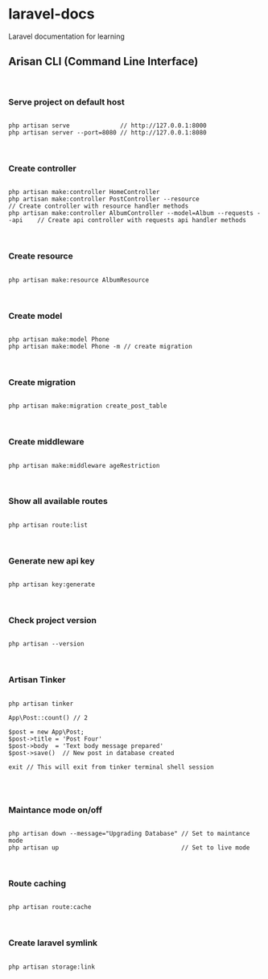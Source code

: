 # laravel-docs
Laravel documentation for learning
  
  
## Arisan CLI (Command Line Interface)  
  
<br>
  
### Serve project on default host  
  
```

php artisan serve              // http://127.0.0.1:8000
php artisan server --port=8080 // http://127.0.0.1:8080

```  

<br>
  
### Create controller  
  
```

php artisan make:controller HomeController
php artisan make:controller PostController --resource                         // Create controller with resource handler methods
php artisan make:controller AlbumController --model=Album --requests --api    // Create api controller with requests api handler methods

```  

<br>

### Create resource 
  
```

php artisan make:resource AlbumResource

```

<br>
  
### Create model  
  
```

php artisan make:model Phone
php artisan make:model Phone -m // create migration

```  

<br>

### Create migration  

```

php artisan make:migration create_post_table

```

<br>
  
### Create middleware  
  
```

php artisan make:middleware ageRestriction

```

<br>
  
### Show all available routes  
  
```

php artisan route:list

```  

<br>
  
### Generate new api key  
  
```

php artisan key:generate

```  
  
<br>

### Check project version  

```

php artisan --version

```  

<br>

### Artisan Tinker  

```

php artisan tinker 

App\Post::count() // 2

$post = new App\Post;
$post->title = 'Post Four'
$post->body  = 'Text body message prepared'
$post->save()  // New post in database created

exit // This will exit from tinker terminal shell session


```  

<br>

### Maintance mode on/off  

```

php artisan down --message="Upgrading Database" // Set to maintance mode 
php artisan up                                  // Set to live mode

```  
  
<br>

### Route caching  

```

php artisan route:cache

```

<br>

### Create laravel symlink

```

php artisan storage:link

```
